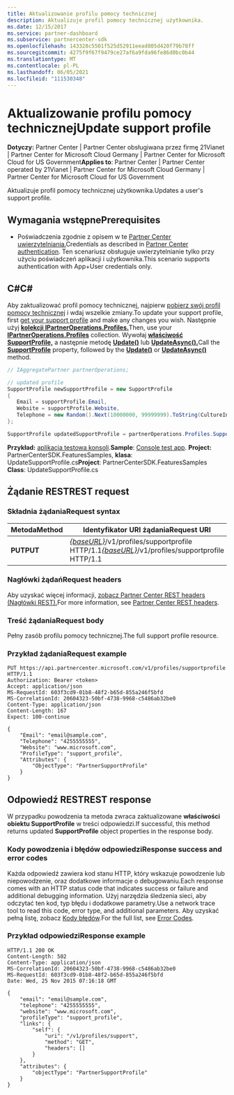 ```yaml
---
title: Aktualizowanie profilu pomocy technicznej
description: Aktualizuje profil pomocy technicznej użytkownika.
ms.date: 12/15/2017
ms.service: partner-dashboard
ms.subservice: partnercenter-sdk
ms.openlocfilehash: 143328c5501f525d52911eead805d420f79b78ff
ms.sourcegitcommit: 4275f9f67f9479ce27af6a9fda96fe86d0bc0b44
ms.translationtype: MT
ms.contentlocale: pl-PL
ms.lasthandoff: 06/05/2021
ms.locfileid: "111530348"
---
```

# <a name="update-support-profile"></a><span data-ttu-id="5daf7-103">Aktualizowanie profilu pomocy technicznej</span><span class="sxs-lookup"><span data-stu-id="5daf7-103">Update support profile</span></span>

<span data-ttu-id="5daf7-104">**Dotyczy:** Partner Center | Partner Center obsługiwana przez firmę 21Vianet | Partner Center for Microsoft Cloud Germany | Partner Center for Microsoft Cloud for US Government</span><span class="sxs-lookup"><span data-stu-id="5daf7-104">**Applies to**: Partner Center | Partner Center operated by 21Vianet | Partner Center for Microsoft Cloud Germany | Partner Center for Microsoft Cloud for US Government</span></span>

<span data-ttu-id="5daf7-105">Aktualizuje profil pomocy technicznej użytkownika.</span><span class="sxs-lookup"><span data-stu-id="5daf7-105">Updates a user's support profile.</span></span>

## <a name="prerequisites"></a><span data-ttu-id="5daf7-106">Wymagania wstępne</span><span class="sxs-lookup"><span data-stu-id="5daf7-106">Prerequisites</span></span>

- <span data-ttu-id="5daf7-107">Poświadczenia zgodnie z opisem w te [Partner Center uwierzytelniania.](partner-center-authentication.md)</span><span class="sxs-lookup"><span data-stu-id="5daf7-107">Credentials as described in [Partner Center authentication](partner-center-authentication.md).</span></span> <span data-ttu-id="5daf7-108">Ten scenariusz obsługuje uwierzytelnianie tylko przy użyciu poświadczeń aplikacji i użytkownika.</span><span class="sxs-lookup"><span data-stu-id="5daf7-108">This scenario supports authentication with App+User credentials only.</span></span>

## <a name="c"></a><span data-ttu-id="5daf7-109">C\#</span><span class="sxs-lookup"><span data-stu-id="5daf7-109">C\#</span></span>

<span data-ttu-id="5daf7-110">Aby zaktualizować profil pomocy technicznej, najpierw [pobierz swój profil pomocy technicznej](get-support-profile.md) i wdaj wszelkie zmiany.</span><span class="sxs-lookup"><span data-stu-id="5daf7-110">To update your support profile, first [get your support profile](get-support-profile.md) and make any changes you wish.</span></span> <span data-ttu-id="5daf7-111">Następnie użyj [**kolekcji IPartnerOperations.Profiles.**](/dotnet/api/microsoft.store.partnercenter.ipartner.profiles)</span><span class="sxs-lookup"><span data-stu-id="5daf7-111">Then, use your [**IPartnerOperations.Profiles**](/dotnet/api/microsoft.store.partnercenter.ipartner.profiles) collection.</span></span> <span data-ttu-id="5daf7-112">Wywołaj [**właściwość SupportProfile,**](/dotnet/api/microsoft.store.partnercenter.profiles.isupportprofile) a następnie metodę [**Update()**](/dotnet/api/microsoft.store.partnercenter.profiles.isupportprofile.update) lub [**UpdateAsync().**](/dotnet/api/microsoft.store.partnercenter.profiles.isupportprofile.updateasync)</span><span class="sxs-lookup"><span data-stu-id="5daf7-112">Call the [**SupportProfile**](/dotnet/api/microsoft.store.partnercenter.profiles.isupportprofile) property, followed by the [**Update()**](/dotnet/api/microsoft.store.partnercenter.profiles.isupportprofile.update) or [**UpdateAsync()**](/dotnet/api/microsoft.store.partnercenter.profiles.isupportprofile.updateasync) method.</span></span>

``` csharp
// IAggregatePartner partnerOperations;

// updated profile
SupportProfile newSupportProfile = new SupportProfile
{
   Email = supportProfile.Email,
   Website = supportProfile.Website,
   Telephone = new Random().Next(10000000, 99999999).ToString(CultureInfo.InvariantCulture)
};

SupportProfile updatedSupportProfile = partnerOperations.Profiles.SupportProfile.Update(newSupportProfile);
```

<span data-ttu-id="5daf7-113">**Przykład:** [aplikacja testowa konsoli](console-test-app.md).</span><span class="sxs-lookup"><span data-stu-id="5daf7-113">**Sample**: [Console test app](console-test-app.md).</span></span> <span data-ttu-id="5daf7-114">**Project:** PartnerCenterSDK.FeaturesSamples, **klasa**: UpdateSupportProfile.cs</span><span class="sxs-lookup"><span data-stu-id="5daf7-114">**Project**: PartnerCenterSDK.FeaturesSamples **Class**: UpdateSupportProfile.cs</span></span>

## <a name="rest-request"></a><span data-ttu-id="5daf7-115">Żądanie REST</span><span class="sxs-lookup"><span data-stu-id="5daf7-115">REST request</span></span>

### <a name="request-syntax"></a><span data-ttu-id="5daf7-116">Składnia żądania</span><span class="sxs-lookup"><span data-stu-id="5daf7-116">Request syntax</span></span>

| <span data-ttu-id="5daf7-117">Metoda</span><span class="sxs-lookup"><span data-stu-id="5daf7-117">Method</span></span>  | <span data-ttu-id="5daf7-118">Identyfikator URI żądania</span><span class="sxs-lookup"><span data-stu-id="5daf7-118">Request URI</span></span>                                                                     |
|---------|---------------------------------------------------------------------------------|
| <span data-ttu-id="5daf7-119">**PUT**</span><span class="sxs-lookup"><span data-stu-id="5daf7-119">**PUT**</span></span> | <span data-ttu-id="5daf7-120">[*{baseURL}*](partner-center-rest-urls.md)/v1/profiles/supportprofile HTTP/1.1</span><span class="sxs-lookup"><span data-stu-id="5daf7-120">[*{baseURL}*](partner-center-rest-urls.md)/v1/profiles/supportprofile HTTP/1.1</span></span> |

### <a name="request-headers"></a><span data-ttu-id="5daf7-121">Nagłówki żądań</span><span class="sxs-lookup"><span data-stu-id="5daf7-121">Request headers</span></span>

<span data-ttu-id="5daf7-122">Aby uzyskać więcej informacji, [zobacz Partner Center REST headers (Nagłówki REST).](headers.md)</span><span class="sxs-lookup"><span data-stu-id="5daf7-122">For more information, see [Partner Center REST headers](headers.md).</span></span>

### <a name="request-body"></a><span data-ttu-id="5daf7-123">Treść żądania</span><span class="sxs-lookup"><span data-stu-id="5daf7-123">Request body</span></span>

<span data-ttu-id="5daf7-124">Pełny zasób profilu pomocy technicznej.</span><span class="sxs-lookup"><span data-stu-id="5daf7-124">The full support profile resource.</span></span>

### <a name="request-example"></a><span data-ttu-id="5daf7-125">Przykład żądania</span><span class="sxs-lookup"><span data-stu-id="5daf7-125">Request example</span></span>

```http
PUT https://api.partnercenter.microsoft.com/v1/profiles/supportprofile HTTP/1.1
Authorization: Bearer <token>
Accept: application/json
MS-RequestId: 603f3cd9-01b8-48f2-b65d-855a246f5bfd
MS-CorrelationId: 20604323-50bf-4738-9968-c5486ab32be0
Content-Type: application/json
Content-Length: 167
Expect: 100-continue

{
    "Email": "email@sample.com",
    "Telephone": "4255555555",
    "Website": "www.microsoft.com",
    "ProfileType": "support_profile",
    "Attributes": {
        "ObjectType": "PartnerSupportProfile"
    }
}
```

## <a name="rest-response"></a><span data-ttu-id="5daf7-126">Odpowiedź REST</span><span class="sxs-lookup"><span data-stu-id="5daf7-126">REST response</span></span>

<span data-ttu-id="5daf7-127">W przypadku powodzenia ta metoda zwraca zaktualizowane **właściwości obiektu SupportProfile** w treści odpowiedzi.</span><span class="sxs-lookup"><span data-stu-id="5daf7-127">If successful, this method returns updated **SupportProfile** object properties in the response body.</span></span>

### <a name="response-success-and-error-codes"></a><span data-ttu-id="5daf7-128">Kody powodzenia i błędów odpowiedzi</span><span class="sxs-lookup"><span data-stu-id="5daf7-128">Response success and error codes</span></span>

<span data-ttu-id="5daf7-129">Każda odpowiedź zawiera kod stanu HTTP, który wskazuje powodzenie lub niepowodzenie, oraz dodatkowe informacje o debugowaniu.</span><span class="sxs-lookup"><span data-stu-id="5daf7-129">Each response comes with an HTTP status code that indicates success or failure and additional debugging information.</span></span> <span data-ttu-id="5daf7-130">Użyj narzędzia śledzenia sieci, aby odczytać ten kod, typ błędu i dodatkowe parametry.</span><span class="sxs-lookup"><span data-stu-id="5daf7-130">Use a network trace tool to read this code, error type, and additional parameters.</span></span> <span data-ttu-id="5daf7-131">Aby uzyskać pełną listę, zobacz [Kody błędów](error-codes.md).</span><span class="sxs-lookup"><span data-stu-id="5daf7-131">For the full list, see [Error Codes](error-codes.md).</span></span>

### <a name="response-example"></a><span data-ttu-id="5daf7-132">Przykład odpowiedzi</span><span class="sxs-lookup"><span data-stu-id="5daf7-132">Response example</span></span>

```http
HTTP/1.1 200 OK
Content-Length: 502
Content-Type: application/json
MS-CorrelationId: 20604323-50bf-4738-9968-c5486ab32be0
MS-RequestId: 603f3cd9-01b8-48f2-b65d-855a246f5bfd
Date: Wed, 25 Nov 2015 07:16:18 GMT

{
    "email": "email@sample.com",
    "telephone": "4255555555",
    "website": "www.microsoft.com",
    "profileType": "support_profile",
    "links": {
        "self": {
            "uri": "/v1/profiles/support",
            "method": "GET",
            "headers": []
        }
    },
    "attributes": {
        "objectType": "PartnerSupportProfile"
    }
}
```
